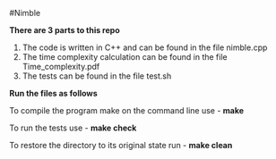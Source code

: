 #Nimble

**There are 3 parts to this repo**

1. The code is written in C++ and can be found in the file nimble.cpp 
2. The time complexity calculation can be found in the file Time_complexity.pdf 
3. The tests can be found in the file test.sh 

**Run the files as follows**

To compile the program make on the command line use - **make** 

To run the tests use - **make check** 

To restore the directory to its original state run - **make clean**
